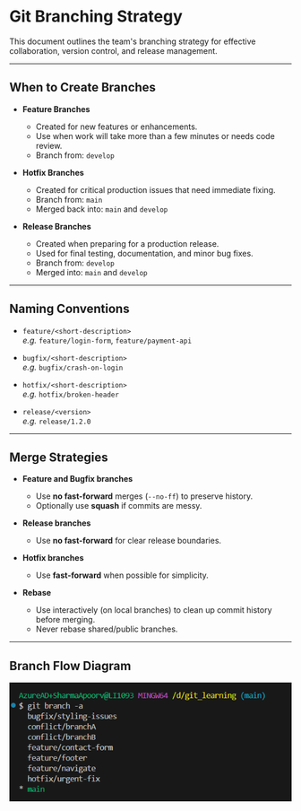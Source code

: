 # Git Branching Strategy

This document outlines the team's branching strategy for effective collaboration, version control, and release management.

---

## When to Create Branches

- **Feature Branches**
  - Created for new features or enhancements.
  - Use when work will take more than a few minutes or needs code review.
  - Branch from: `develop`

- **Hotfix Branches**
  - Created for critical production issues that need immediate fixing.
  - Branch from: `main`
  - Merged back into: `main` and `develop`

- **Release Branches**
  - Created when preparing for a production release.
  - Used for final testing, documentation, and minor bug fixes.
  - Branch from: `develop`
  - Merged into: `main` and `develop`

---

## Naming Conventions

- `feature/<short-description>`  
  _e.g._ `feature/login-form`, `feature/payment-api`

- `bugfix/<short-description>`  
  _e.g._ `bugfix/crash-on-login`

- `hotfix/<short-description>`  
  _e.g._ `hotfix/broken-header`

- `release/<version>`  
  _e.g._ `release/1.2.0`

---

## Merge Strategies

- **Feature and Bugfix branches**
  - Use **no fast-forward** merges (`--no-ff`) to preserve history.
  - Optionally use **squash** if commits are messy.

- **Release branches**
  - Use **no fast-forward** for clear release boundaries.

- **Hotfix branches**
  - Use **fast-forward** when possible for simplicity.

- **Rebase**
  - Use interactively (on local branches) to clean up commit history before merging.
  - Never rebase shared/public branches.

---

## Branch Flow Diagram
![alt text](image.png)

